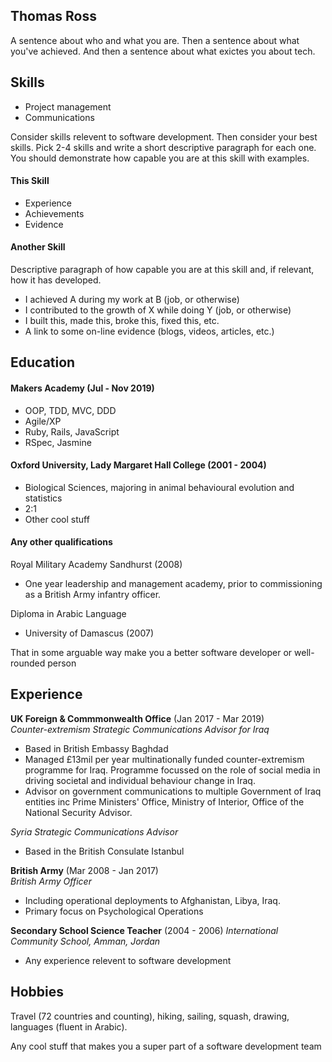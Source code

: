## Thomas Ross

A sentence about who and what you are. Then a sentence about what you've achieved. And then a sentence about what exictes you about tech.

## Skills

- Project management
- Communications

Consider skills relevent to software development. Then consider your best skills. Pick 2-4 skills and write a short descriptive paragraph for each one. You should demonstrate how capable you are at this skill with examples.

#### This Skill

- Experience
- Achievements
- Evidence

#### Another Skill

Descriptive paragraph of how capable you are at this skill and, if relevant, how it has developed.

- I achieved A during my work at B (job, or otherwise)
- I contributed to the growth of X while doing Y (job, or otherwise)
- I built this, made this, broke this, fixed this, etc.
- A link to some on-line evidence (blogs, videos, articles, etc.)

## Education

#### Makers Academy (Jul - Nov 2019)

- OOP, TDD, MVC, DDD
- Agile/XP
- Ruby, Rails, JavaScript
- RSpec, Jasmine

#### Oxford University, Lady Margaret Hall College (2001 - 2004)

- Biological Sciences, majoring in animal behavioural evolution and statistics
- 2:1
- Other cool stuff

#### Any other qualifications

Royal Military Academy Sandhurst (2008)
- One year leadership and management academy, prior to commissioning as a British Army infantry officer.

Diploma in Arabic Language
- University of Damascus (2007)

That in some arguable way make you a better software developer or well-rounded person

## Experience

**UK Foreign & Commmonwealth Office** (Jan 2017 - Mar 2019)    
*Counter-extremism Strategic Communications Advisor for Iraq*  
- Based in British Embassy Baghdad
- Managed £13mil per year multinationally funded counter-extremism programme for Iraq.  Programme focussed on the role of social media in driving societal and individual behaviour change in Iraq.
- Advisor on government communications to multiple Government of Iraq entities inc Prime Ministers' Office, Ministry of Interior, Office of the National Security Advisor.

*Syria Strategic Communications Advisor*
- Based in the British Consulate Istanbul

**British Army** (Mar 2008 - Jan 2017)   
*British Army Officer*  
- Including operational deployments to Afghanistan, Libya, Iraq.
- Primary focus on Psychological Operations

**Secondary School Science Teacher** (2004 - 2006)
*International Community School, Amman, Jordan*

- Any experience relevent to software development

## Hobbies

Travel (72 countries and counting), hiking, sailing, squash, drawing, languages (fluent in Arabic).

Any cool stuff that makes you a super part of a software development team
